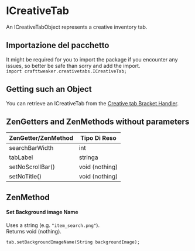 # ICreativeTab

An ICreativeTabObject represents a creative inventory tab.

## Importazione del pacchetto

It might be required for you to import the package if you encounter any issues, so better be safe than sorry and add the import.  
`import crafttweaker.creativetabs.ICreativeTab;`

## Getting such an Object

You can retrieve an ICreativeTab from the [Creative tab Bracket Handler](/Vanilla/Brackets/Bracket_CreativeTab/).

## ZenGetters and ZenMethods without parameters

| ZenGetter/ZenMethod | Tipo Di Reso   |
| ------------------- | -------------- |
| searchBarWidth      | int            |
| tabLabel            | stringa        |
| setNoScrollBar()    | void (nothing) |
| setNoTitle()        | void (nothing) |

## ZenMethod

#### Set Background image Name

Uses a string (e.g. `"item_search.png"`).  
Returns void (nothing).

```zenscript
tab.setBackgroundImageName(String backgroundImage);
```